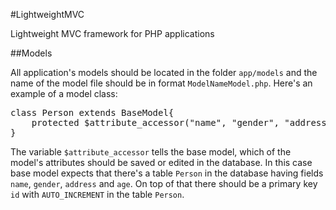 #LightweightMVC

Lightweight MVC framework for PHP applications

##Models

All application's models should be located in the folder <code>app/models</code> and the name of the model file should be in format <code>ModelNameModel.php</code>. Here's an example of a model class:

<pre>
class Person extends BaseModel{
    protected $attribute_accessor("name", "gender", "address", "age");
}
</pre>

The variable <code>$attribute_accessor</code> tells the base model, which of the model's attributes should be saved or edited in the database. In this case base model expects that there's a table <code>Person</code> in the database having fields <code>name</code>, <code>gender</code>, <code>address</code> and <code>age</code>. On top of that there should be a primary key <code>id</code> with <code>AUTO_INCREMENT</code> in the table <code>Person</code>.
